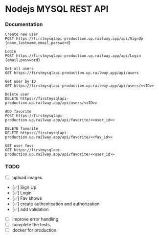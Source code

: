 # Nodejs MYSQL REST API


### Documentation
```
Create new user
POST https://firstmysqlapi-production.up.railway.app/api/SignUp {name,lastname,email,password}

Login
POST https://firstmysqlapi-production.up.railway.app/api/Login {email,password}

Get all users
GET https://firstmysqlapi-production.up.railway.app/api/users

Get user by ID
GET https://firstmysqlapi-production.up.railway.app/api/users/<<ID>>

Delete user
DELETE https://firstmysqlapi-production.up.railway.app/api/users/<<ID>>

ADD favorite
POST https://firstmysqlapi-production.up.railway.app/api/favorite/<<user_id>>

DELETE favorite
DELETE https://firstmysqlapi-production.up.railway.app/api/favorite/<<fav_id>>

GET user favs
GET https://firstmysqlapi-production.up.railway.app/api/favorite/<<user_id>>
```

### TODO

- [ ] upload images
- [✅] Sign Up
- [✅] Login
- [✅] Fav shows
- [✅] create authentication and authorization
- [✅] add validation
- [ ] improve error handling
- [ ] complete the tests
- [ ] docker for production